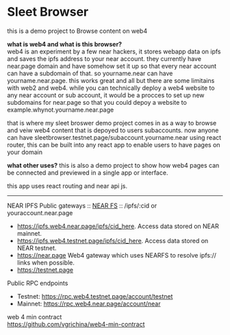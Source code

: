 # Sleet Browser

this is a demo project to Browse content on web4


**what is web4 and what is this browser?**
<br/>
web4 is an experiment by a few near hackers, it stores webapp data on ipfs and saves the ipfs address to your near account.
they currently have near.page domain and have somehow set it up so that every near account can have a subdomain of that.
so yourname.near can have yourname.near.page.
this works great and all but there are some limitains with web2 and web4.
while you can technically deploy a web4 website to any near account or sub account, it would be a procces to set up new subdomains for near.page so that you could depoy a website to example.whynot.yourname.near.page

that is where my sleet broswer demo project comes in as a way to browse and veiw web4 content that is depoyed to users subaccounts.
now anyone can have sleetbrowser.testnet.page/subaccount.yourname.near
using react router, this can be built into any react app to enable users to have pages on your domain

**what other uses?**
this is also a demo project to show how web4 pages can be connected and previewed in a single app or interface.

this app uses react routing and near api js.

----

NEAR IPFS Public gateways :: [NEAR FS](https://github.com/vgrichina/nearfs) :: /ipfs/:cid or youraccount.near.page
- https://ipfs.web4.near.page/ipfs/cid_here. Access data stored on NEAR mainnet.
- https://ipfs.web4.testnet.page/ipfs/cid_here. Access data stored on NEAR testnet.
- https://near.page Web4 gateway which uses NEARFS to resolve ipfs:// links when possible.
- https://testnet.page



Public RPC endpoints
- Testnet: https://rpc.web4.testnet.page/account/testnet
- Mainnet: https://rpc.web4.near.page/account/near


web 4 min contract
<br/>
https://github.com/vgrichina/web4-min-contract